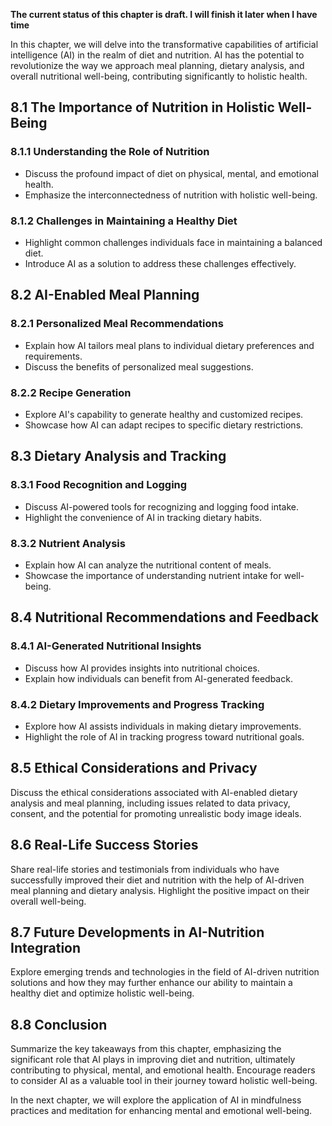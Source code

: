 **The current status of this chapter is draft. I will finish it later when I have time**

In this chapter, we will delve into the transformative capabilities of artificial intelligence (AI) in the realm of diet and nutrition. AI has the potential to revolutionize the way we approach meal planning, dietary analysis, and overall nutritional well-being, contributing significantly to holistic health.

8.1 The Importance of Nutrition in Holistic Well-Being
------------------------------------------------------

### 8.1.1 Understanding the Role of Nutrition

* Discuss the profound impact of diet on physical, mental, and emotional health.
* Emphasize the interconnectedness of nutrition with holistic well-being.

### 8.1.2 Challenges in Maintaining a Healthy Diet

* Highlight common challenges individuals face in maintaining a balanced diet.
* Introduce AI as a solution to address these challenges effectively.

8.2 AI-Enabled Meal Planning
----------------------------

### 8.2.1 Personalized Meal Recommendations

* Explain how AI tailors meal plans to individual dietary preferences and requirements.
* Discuss the benefits of personalized meal suggestions.

### 8.2.2 Recipe Generation

* Explore AI's capability to generate healthy and customized recipes.
* Showcase how AI can adapt recipes to specific dietary restrictions.

8.3 Dietary Analysis and Tracking
---------------------------------

### 8.3.1 Food Recognition and Logging

* Discuss AI-powered tools for recognizing and logging food intake.
* Highlight the convenience of AI in tracking dietary habits.

### 8.3.2 Nutrient Analysis

* Explain how AI can analyze the nutritional content of meals.
* Showcase the importance of understanding nutrient intake for well-being.

8.4 Nutritional Recommendations and Feedback
--------------------------------------------

### 8.4.1 AI-Generated Nutritional Insights

* Discuss how AI provides insights into nutritional choices.
* Explain how individuals can benefit from AI-generated feedback.

### 8.4.2 Dietary Improvements and Progress Tracking

* Explore how AI assists individuals in making dietary improvements.
* Highlight the role of AI in tracking progress toward nutritional goals.

8.5 Ethical Considerations and Privacy
--------------------------------------

Discuss the ethical considerations associated with AI-enabled dietary analysis and meal planning, including issues related to data privacy, consent, and the potential for promoting unrealistic body image ideals.

8.6 Real-Life Success Stories
-----------------------------

Share real-life stories and testimonials from individuals who have successfully improved their diet and nutrition with the help of AI-driven meal planning and dietary analysis. Highlight the positive impact on their overall well-being.

8.7 Future Developments in AI-Nutrition Integration
---------------------------------------------------

Explore emerging trends and technologies in the field of AI-driven nutrition solutions and how they may further enhance our ability to maintain a healthy diet and optimize holistic well-being.

8.8 Conclusion
--------------

Summarize the key takeaways from this chapter, emphasizing the significant role that AI plays in improving diet and nutrition, ultimately contributing to physical, mental, and emotional health. Encourage readers to consider AI as a valuable tool in their journey toward holistic well-being.

In the next chapter, we will explore the application of AI in mindfulness practices and meditation for enhancing mental and emotional well-being.
